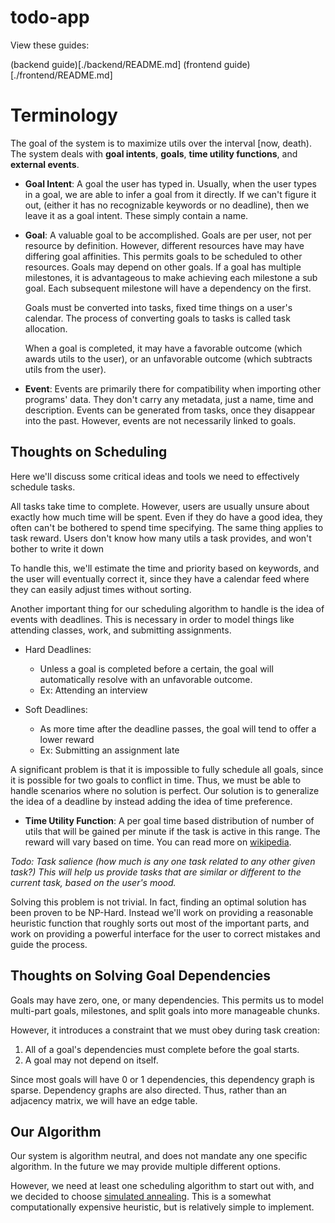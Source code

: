 # todo-app

View these guides:

(backend guide)[./backend/README.md]
(frontend guide)[./frontend/README.md]

# Terminology
The goal of the system is to maximize utils over the interval [now, death).
The system deals with **goal intents**, **goals**, **time utility functions**, and **external events**.

* **Goal Intent**: A goal the user has typed in.
    Usually, when the user types in a goal, we are able to infer a goal from it directly.
    If we can't figure it out, (either it has no recognizable keywords or no deadline), then we leave it as a goal intent.
    These simply contain a name.

* **Goal**: A valuable goal to be accomplished.
    Goals are per user, not per resource by definition.
    However, different resources have may have differing goal affinities.
    This permits goals to be scheduled to other resources.
    Goals may depend on other goals.
    If a goal has multiple milestones, it is advantageous to make achieving each milestone a sub goal.
    Each subsequent milestone will have a dependency on the first.

    Goals must be converted into tasks, fixed time things on a user's calendar.
    The process of converting goals to tasks is called task allocation.

    When a goal is completed, it may have a favorable outcome (which awards utils to the user), 
    or an unfavorable outcome (which subtracts utils from the user).

* **Event**: Events are primarily there for compatibility when importing other programs' data. 
    They don't carry any metadata, just a name, time and description.
    Events can be generated from tasks, once they disappear into the past.
    However, events are not necessarily linked to goals.

## Thoughts on Scheduling
Here we'll discuss some critical ideas and tools we need to effectively schedule tasks.

All tasks take time to complete. 
However, users are usually unsure about exactly how much time will be spent.
Even if they do have a good idea, they often can't be bothered to spend time specifying.
The same thing applies to task reward. Users don't know how many utils a task provides, 
and won't bother to write it down

To handle this, we'll estimate the time and priority based on keywords, 
and the user will eventually correct it, since they have a calendar feed where they can easily 
adjust times without sorting.

Another important thing for our scheduling algorithm to handle is the idea of events with deadlines.
This is necessary in order to model things like attending classes, work, and submitting assignments.

* Hard Deadlines:
  * Unless a goal is completed before a certain, the goal will automatically resolve with an unfavorable outcome.
  * Ex: Attending an interview

* Soft Deadlines:
  * As more time after the deadline passes, the goal will tend to offer a lower reward
  * Ex: Submitting an assignment late

A significant problem is that it is impossible to fully schedule all goals, since it is possible for two goals to conflict in time. 
Thus, we must be able to handle scenarios where no solution is perfect.
Our solution is to generalize the idea of a deadline by instead adding the idea of time preference.

* **Time Utility Function**: A per goal time based distribution of number of utils that 
    will be gained per minute if the task is active in this range.
    The reward will vary based on time.
    You can read more on [wikipedia]( https://en.wikipedia.org/wiki/Time-utility_function ).

*Todo: Task salience (how much is any one task related to any other given task?)*
*This will help us provide tasks that are similar or different to the current task, based on the user's mood.*

Solving this problem is not trivial. 
In fact, finding an optimal solution has been proven to be NP-Hard.
Instead we'll work on providing a reasonable heuristic function that roughly sorts out most of the important parts, 
and work on providing a powerful interface for the user to correct mistakes and guide the process. 

## Thoughts on Solving Goal Dependencies

Goals may have zero, one, or many dependencies. 
This permits us to model multi-part goals, milestones, and split goals into more manageable chunks.

However, it introduces a constraint that we must obey during task creation:
1. All of a goal's dependencies must complete before the goal starts.
2. A goal may not depend on itself.

Since most goals will have 0 or 1 dependencies, this dependency graph is sparse.
Dependency graphs are also directed.
Thus, rather than an adjacency matrix, we will have an edge table.

## Our Algorithm

Our system is algorithm neutral, and does not mandate any one specific algorithm.
In the future we may provide multiple different options.

However, we need at least one scheduling algorithm to start out with, and we decided to choose [simulated annealing]( https://en.wikipedia.org/wiki/Simulated_annealing ).
This is a somewhat computationally expensive heuristic, but is relatively simple to implement.

